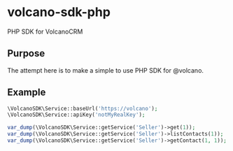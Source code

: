volcano-sdk-php
===============

PHP SDK for VolcanoCRM

## Purpose
The attempt here is to make a simple to use PHP SDK for @volcano.

## Example

```php
\VolcanoSDK\Service::baseUrl('https://volcano');
\VolcanoSDK\Service::apiKey('notMyRealKey');

var_dump(\VolcanoSDK\Service::getService('Seller')->get(1));
var_dump(\VolcanoSDK\Service::getService('Seller')->listContacts(1));
var_dump(\VolcanoSDK\Service::getService('Seller')->getContact(1, 1));

```